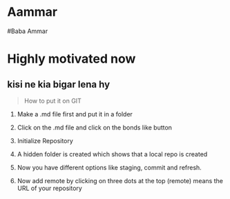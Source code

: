 # Aammar
#Baba Ammar
# Highly motivated now
## kisi ne kia bigar lena hy

> How to put it on GIT


1. Make a .md file first and put it in a folder
  
2. Click on the .md file and click on the bonds like button
  
3. Initialize Repository

4. A hidden folder is created which shows that a local repo is created

5. Now you have different options like staging, commit and refresh.

6. Now add remote by clicking on three dots at the top (remote) means the URL of your repository

<!--- Following is the URL of my repository>

7. https://github.com/MS-Sohail/tes_git.git

8. Enter it on the top and then name it

9. Now Commit and write Commmit message

10. Publish Branch

11. Now push

# Kaisa phir ho gaya na kaam